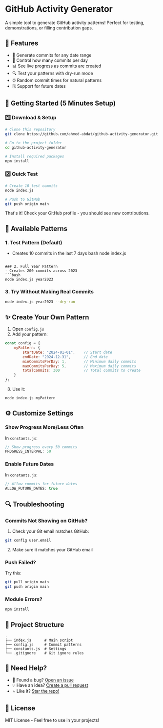 # GitHub Activity Generator

A simple tool to generate GitHub activity patterns! Perfect for testing, demonstrations, or filling contribution gaps.

## 🎯 Features

- 📅 Generate commits for any date range
- 🔢 Control how many commits per day
- 📊 See live progress as commits are created
- 🔍 Test your patterns with dry-run mode
- ⏰ Random commit times for natural patterns
- 🗓️ Support for future dates

## 🚀 Getting Started (5 Minutes Setup)

### 1️⃣ Download & Setup

```bash
# Clone this repository
git clone https://github.com/ahmed-abdat/github-activity-generator.git

# Go to the project folder
cd github-activity-generator

# Install required packages
npm install
```

### 2️⃣ Quick Test

```bash
# Create 10 test commits
node index.js

# Push to GitHub
git push origin main
```

That's it! Check your GitHub profile - you should see new contributions.

## 📖 Available Patterns

### 1. Test Pattern (Default)
- Creates 10 commits in the last 7 days
bash
node index.js
```

### 2. Full Year Pattern
- Creates 200 commits across 2023
```bash
node index.js year2023
```

### 3. Try Without Making Real Commits
```bash
node index.js year2023 --dry-run
```

## ✨ Create Your Own Pattern

1. Open `config.js`
2. Add your pattern:
```javascript
const config = {
    myPattern: {
        startDate: "2024-01-01",    // Start date
        endDate: "2024-12-31",      // End date
        minCommitsPerDay: 1,        // Minimum daily commits
        maxCommitsPerDay: 5,        // Maximum daily commits
        totalCommits: 300           // Total commits to create
    }
};
```
3. Use it:
```bash
node index.js myPattern
```

## ⚙️ Customize Settings

### Show Progress More/Less Often
In `constants.js`:
```javascript
// Show progress every 50 commits
PROGRESS_INTERVAL: 50
```

### Enable Future Dates
In `constants.js`:
```javascript
// Allow commits for future dates
ALLOW_FUTURE_DATES: true
```

## 🔍 Troubleshooting

### Commits Not Showing on GitHub?
1. Check your Git email matches GitHub:
```bash
git config user.email
```
2. Make sure it matches your GitHub email

### Push Failed?
Try this:
```bash
git pull origin main
git push origin main
```

### Module Errors?
```bash
npm install
```

## 📁 Project Structure
```
.
├── index.js      # Main script
├── config.js     # Commit patterns
├── constants.js  # Settings
└── .gitignore    # Git ignore rules
```

## 🤝 Need Help?

- 🐛 Found a bug? [Open an issue](https://github.com/ahmed-abdat/GitHub_Contribution_Generator/issues)
- 💡 Have an idea? [Create a pull request](https://github.com/ahmed-abdat/GitHub_Contribution_Generator/pulls)
- ⭐ Like it? [Star the repo!](https://github.com/ahmed-abdat/GitHub_Contribution_Generator)

## 📝 License

MIT License - Feel free to use in your projects!
